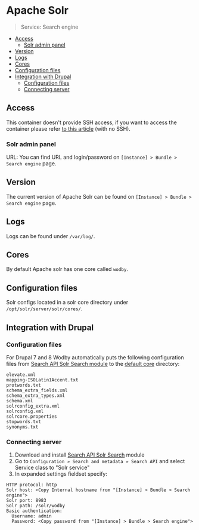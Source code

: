# Apache Solr 

> Service: Search engine

* [Access](#access)
    * [Solr admin panel](#solr-admin-panel)
* [Version](#version)    
* [Logs](#logs)
* [Cores](#cores)
* [Configuration files](#configuration-files)
* [Integration with Drupal](#integration-with-drupal)
    * [Configuration files](#configuration-files)
    * [Connecting server](#connecting-server)

## Access

This container doesn't provide SSH access, if you want to access the container please refer [to this article](access.md) (with no SSH).

### Solr admin panel

URL: You can find URL and login/password on `[Instance] > Bundle > Search engine` page.

## Version

The current version of Apache Solr can be found on `[Instance] > Bundle > Search engine` page.

## Logs

Logs can be found under `/var/log/`.

## Cores

By default Apache solr has one core called `wodby`.

## Configuration files

Solr configs located in a solr core directory under `/opt/solr/server/solr/cores/`. 

## Integration with Drupal

### Configuration files

For Drupal 7 and 8 Wodby automatically puts the following configuration files from <a href="https://www.drupal.org/project/search_api_solr" target="_blank">Search API Solr Search module</a> to the [default core](#cores) directory:

```
elevate.xml                
mapping-ISOLatin1Accent.txt
protwords.txt              
schema_extra_fields.xml    
schema_extra_types.xml     
schema.xml                 
solrconfig_extra.xml       
solrconfig.xml             
solrcore.properties        
stopwords.txt              
synonyms.txt
```

### Connecting server

1. Download and install <a href="https://www.drupal.org/project/search_api_solr" target="_blank">Search API Solr Search</a> module
2. Go to `Configuration » Search and metadata » Search API` and select Service class to "Solr service"  
3. In expanded settings fieldset specify:
```
HTTP protocol: http
Solr host: <Copy Internal hostname from "[Instance] > Bundle > Search engine">
Solr port: 8983
Solr path: /solr/wodby
Basic authentication:
  Username: admin
  Password: <Copy password from "[Instance] > Bundle > Search engine">
```

